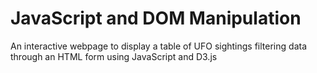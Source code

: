 # JavaScript and DOM Manipulation

An interactive webpage to display a table of UFO sightings filtering data through an HTML form using JavaScript and D3.js
